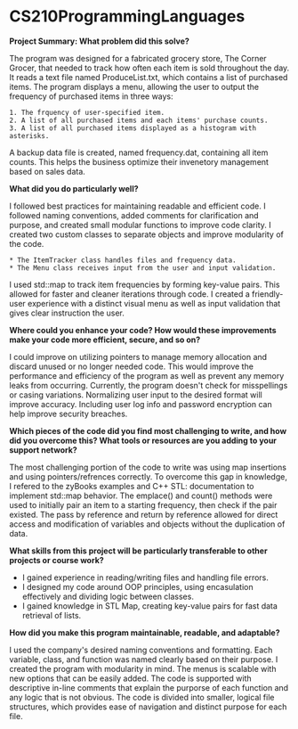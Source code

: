 # CS210ProgrammingLanguages

**Project Summary: What problem did this solve?**
  
  The program was designed for a fabricated grocery store, The Corner Grocer, that needed to track how often each item is sold throughout the day. It reads a text file named ProduceList.txt, which contains a list of purchased items. The program displays a menu, allowing the user to output the frequency of purchased items in three ways:
  
    1. The frquency of user-specified item.
    2. A list of all purchased items and each items' purchase counts.
    3. A list of all purchased items displayed as a histogram with asterisks.
    
  A backup data file is created, named frequency.dat, containing all item counts. This helps the business optimize their invenetory management based on sales data.
  
**What did you do particularly well?**
  
  I followed best practices for maintaining readable and efficient code. I followed naming conventions, added comments for clarification and purpose, and created small modular functions to improve code clarity.
  I created two custom classes to separate objects and improve modularity of the code.
  
    * The ItemTracker class handles files and frequency data.
    * The Menu class receives input from the user and input validation.
    
  I used std::map to track item frequencies by forming key-value pairs. This allowed for faster and cleaner iterations through code.
  I created a friendly-user experience with a distinct visual menu as well as input validation that gives clear instruction the user.
  
**Where could you enhance your code? How would these improvements make your code more efficient, secure, and so on?**
  
  I could improve on utilizing pointers to manage memory allocation and discard unused or no longer needed code. This would improve the performance and efficiency of the program as well as prevent any memory leaks from occurring.
  Currently, the program doesn't check for misspellings or casing variations. Normalizing user input to the desired format will improve accuracy.
  Including user log info and password encryption can help improve security breaches.
  
**Which pieces of the code did you find most challenging to write, and how did you overcome this? What tools or resources are you adding to your support network?**
  
  The most challenging portion of the code to write was using map insertions and using pointers/refrences correctly. To overcome this gap in knowledge, I refered to the zyBooks examples and C++ STL: documentation to implement std::map behavior. The emplace() and count() methods were used to initially pair an item to a starting frequency, then check if the pair existed. The pass by reference and return by reference allowed for direct access and modification of variables and objects without the duplication of data.
  
**What skills from this project will be particularly transferable to other projects or course work?**

  * I gained experience in reading/writing files and handling file errors.
  * I designed my code around OOP principles, using encasulation effectively and dividing logic between classes.
  * I gained knowledge in STL Map, creating key-value pairs for fast data retrieval of lists.

**How did you make this program maintainable, readable, and adaptable?**

  I used the company's desired naming conventions and formatting. Each variable, class, and function was named clearly based on their purpose.
  I created the program with modularity in mind. The menus is scalable with new options that can be easily added. 
  The code is supported with descriptive in-line comments that explain the purporse of each function and any logic that is not obvious.
  The code is divided into smaller, logical file structures, which provides ease of navigation and distinct purpose for each file.
